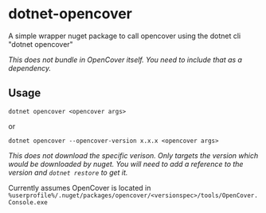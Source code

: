 # dotnet-opencover
A simple wrapper nuget package to call opencover using the dotnet cli "dotnet opencover"

_This does not bundle in OpenCover itself. You need to include that as a dependency._

## Usage
`dotnet opencover <opencover args>`

or

`dotnet opencover --opencover-version x.x.x <opencover args>`

_This does not download the specific verison. Only targets the version which would be downloaded by nuget. You will need to add a reference to the version and `dotnet restore` to get it._

Currently assumes OpenCover is located in `%userprofile%/.nuget/packages/opencover/<versionspec>/tools/OpenCover.Console.exe`
